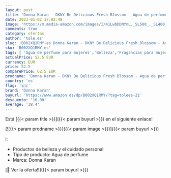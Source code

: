 ```yaml
---
layout: post
title: 'Donna Karan - DKNY Be Delicious Fresh Blossom - Agua de perfume para mujer  50 ml'
date: 2023-01-02 17:02:49
image: 'https://m.media-amazon.com/images/I/41LwbDDNYnL._SL500_._SL400_.jpg'
comments: true
category: ofertas
author: 'tole.es'
slug: 'B002XQ1RMY-es Donna Karan - DKNY Be Delicious Fresh Blossom - Agua de...'
sku: 'B002XQ1RMY-es'
tags: [ 'Agua de perfume para mujeres','Belleza','Fragancias para mujeres','Perfumes y fragancias','agua','de','donna karan','perfume','🇪🇸', ]
actualPrice: 52.5 EUR
currency: EUR
price: 52.5
comparePrice: 62.5 EUR
prodname: 'Donna Karan - DKNY Be Delicious Fresh Blossom - Agua de perfume para mujer  50 ml'
country: 'es'
flag: '🇪🇸'
brand: 'Donna Karan'
buyurl: 'https://www.amazon.es/dp/B002XQ1RMY/?tag=tolees-21'
descuento: '16.00'
average: '38.4'
---
```


Está [{{< param title >}}]({{< param buyurl >}}) en el siguiente enlace!

[![{{< param prodname >}}]({{< param image >}})]({{< param buyurl >}})

ℹ️:

- Productos de belleza y el cuidado personal
- Tipo de producto: Agua de perfume
- Marca: Donna Karan

[🛒 Ver la oferta!!]({{< param buyurl >}})
